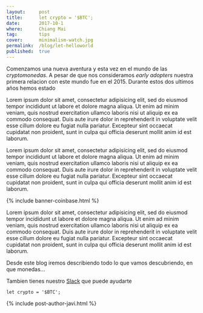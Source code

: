 ```yaml
---
layout:     post
title:      let crypto = '$BTC';
date:       2017-10-1
where:      Chiang Mai
tag:        tips
cover:      minimalism-watch.jpg
permalink:  /blog/let-helloworld
published:  true
---
```


Comenzamos una nueva aventura y esta vez en el mundo de las *cryptomonedas*. A pesar de que nos consideramos *early adopters* nuestra primera relacion con este mundo fue en el 2015. Durante estos dos ultimos años hemos estado

Lorem ipsum dolor sit amet, consectetur adipisicing elit, sed do eiusmod tempor incididunt ut labore et dolore magna aliqua. Ut enim ad minim veniam, quis nostrud exercitation ullamco laboris nisi ut aliquip ex ea commodo consequat. Duis aute irure dolor in reprehenderit in voluptate velit esse cillum dolore eu fugiat nulla pariatur. Excepteur sint occaecat cupidatat non proident, sunt in culpa qui officia deserunt mollit anim id est laborum.

Lorem ipsum dolor sit amet, consectetur adipisicing elit, sed do eiusmod tempor incididunt ut labore et dolore magna aliqua. Ut enim ad minim veniam, quis nostrud exercitation ullamco laboris nisi ut aliquip ex ea commodo consequat. Duis aute irure dolor in reprehenderit in voluptate velit esse cillum dolore eu fugiat nulla pariatur. Excepteur sint occaecat cupidatat non proident, sunt in culpa qui officia deserunt mollit anim id est laborum.

{% include banner-coinbase.html %}

Lorem ipsum dolor sit amet, consectetur adipisicing elit, sed do eiusmod tempor incididunt ut labore et dolore magna aliqua. Ut enim ad minim veniam, quis nostrud exercitation ullamco laboris nisi ut aliquip ex ea commodo consequat. Duis aute irure dolor in reprehenderit in voluptate velit esse cillum dolore eu fugiat nulla pariatur. Excepteur sint occaecat cupidatat non proident, sunt in culpa qui officia deserunt mollit anim id est laborum.

Desde este blog iremos describiendo todo lo que vamos descubriendo, en que monedas...

Tambien tienes nuestro [Slack](http://) que puede ayudarte

```
let crypto = '$BTC';
```

{% include post-author-javi.html %}
